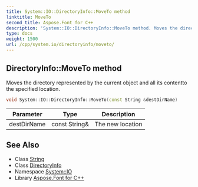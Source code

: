 ```yaml
---
title: System::IO::DirectoryInfo::MoveTo method
linktitle: MoveTo
second_title: Aspose.Font for C++
description: 'System::IO::DirectoryInfo::MoveTo method. Moves the directory represented by the current object and all its contentto the specified location in C++.'
type: docs
weight: 1500
url: /cpp/system.io/directoryinfo/moveto/
---
```

## DirectoryInfo::MoveTo method


Moves the directory represented by the current object and all its contentto the specified location.

```cpp
void System::IO::DirectoryInfo::MoveTo(const String &destDirName)
```


| Parameter | Type | Description |
| --- | --- | --- |
| destDirName | const String\& | The new location |

## See Also

* Class [String](../../../system/string/)
* Class [DirectoryInfo](../)
* Namespace [System::IO](../../)
* Library [Aspose.Font for C++](../../../)
